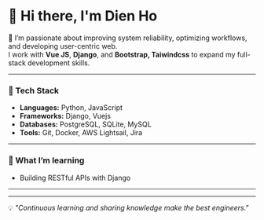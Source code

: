 # 👋 Hi there, I'm Dien Ho  

🎯 
I’m passionate about improving system reliability, optimizing workflows, and developing user-centric web.  
I work with **Vue JS**, **Django**, and **Bootstrap, Taiwindcss** to expand my full-stack development skills.

---

### 🧰 Tech Stack  
- **Languages:** Python, JavaScript 
- **Frameworks:** Django, Vuejs  
- **Databases:** PostgreSQL, SQLite, MySQL  
- **Tools:** Git, Docker, AWS Lightsail, Jira

---

### 🌱 What I’m learning  
- Building RESTful APIs with Django  
---
---

💡 *"Continuous learning and sharing knowledge make the best engineers."*

